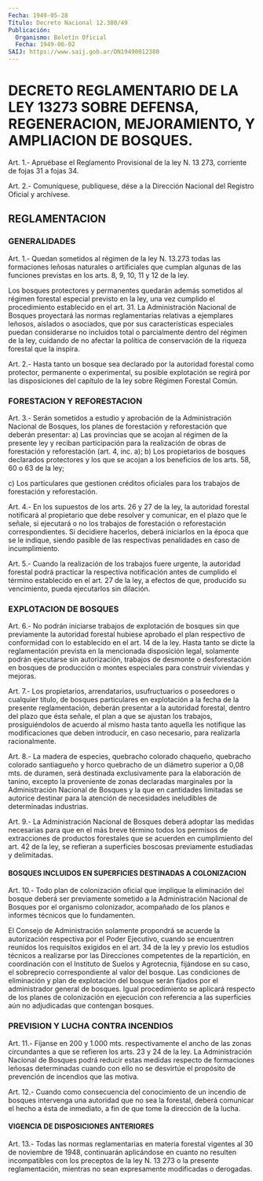 ```yaml
---
Fecha: 1949-05-28
Título: Decreto Nacional 12.380/49
Publicación:
  Organismo: Boletín Oficial
  Fecha: 1949-06-02
SAIJ: https://www.saij.gob.ar/DN19490012380
---
```

# DECRETO REGLAMENTARIO DE LA LEY 13273 SOBRE DEFENSA, REGENERACION, MEJORAMIENTO, Y AMPLIACION DE BOSQUES.

<a id="1"></a>
Art.  1.-  Apruébase el Reglamento Provisional de la ley N. 13 273, corriente de fojas 31 a fojas 34.

<a id="2"></a>
Art. 2.- Comuníquese, publíquese, dése a la Dirección Nacional del Registro Oficial y archívese.

## REGLAMENTACION

### GENERALIDADES

<a id="1"></a>
Art. 1.- Quedan sometidos al régimen de la ley N. 13.273 todas las  formaciones  leñosas  naturales  o  artificiales  que  cumplan algunas  de  las funciones previstas en los arts. 8, 9, 10, 11 y 12 de la ley.

Los bosques protectores  y permanentes quedarán además sometidos al régimen forestal especial  previsto  en la ley, una vez cumplido el procedimiento establecido en el art. 31.  La  Administración  Nacional  de  Bosques   proyectará  las  normas reglamentarias  relativas  a  ejemplares  leñosos,    aislados    o asociados,   que    por   sus  características  especiales  puedan considerarse no incluidos total  o  parcialmente dentro del régimen de la ley, cuidando de no afectar la  política  de  conservación de la riqueza forestal que la inspira.

<a id="2"></a>
Art.  2.- Hasta tanto un bosque sea declarado por la autoridad forestal como  protector,  permanente  o  experimental,  su posible explotación se regirá por las disposiciones del capítulo de  la ley sobre Régimen Forestal Común.

### FORESTACION Y REFORESTACION

<a id="3"></a>
Art.  3.-  Serán  sometidos  a  estudio  y  aprobación  de  la Administración  Nacional  de  Bosques,  los planes de forestación y reforestación que deberán presentar:  a) Las provincias que se acojan al régimen  de  la  presente  ley y reciban  participación  para la realización de obras de forestación y reforestación (art. 4, inc. a);  b) Los propietarios de bosques  declarados protectores y los que se acojan a los beneficios de los arts.  58,  60  o 63 de la ley;

c)  Los  particulares  que  gestionen créditos oficiales  para  los trabajos de forestación y reforestación.

<a id="4"></a>
Art.  4.-  En los supuestos de los arts. 26 y 27 de la ley, la autoridad forestal  notificará  al  propietario que debe resolver y comunicar,  en  el  plazo que le señale,  si  ejecutará  o  no  los trabajos  de forestación  o  reforestación  correspondientes.  Si decidiere  hacerlos,  deberá  iniciarlos  en  la época que se le indique, siendo pasible de las respectivas penalidades  en  caso de incumplimiento.

<a id="5"></a>
Art.  5.- Cuando la realización de los trabajos fuere urgente, la autoridad  forestal  podrá  practicar la respectiva notificación antes de cumplido el término establecido  en  el art. 27 de la ley, a efectos de que, producido su vencimiento, pueda  ejecutarlos  sin dilación.

### EXPLOTACION DE BOSQUES

<a id="6"></a>
Art. 6.- No podrán iniciarse trabajos de explotación de bosques sin  que previamente la autoridad forestal hubiese aprobado el plan respectivo  de  conformidad  con lo establecido en el art. 14 de la ley.  Hasta tanto se dicte la reglamentación  prevista  en  la mencionada disposición legal,  solamente  podrán ejecutarse sin autorización, trabajos de desmonte o desforestación  en  bosques  de producción o montes especiales para construir viviendas y mejoras.

<a id="7"></a>
Art.  7.-  Los  propietarios,  arrendatarios, usufructuarios o poseedores  o  cualquier  título,  de  bosques    particulares  en explotación  a  la  fecha  de  la  presente reglamentación, deberán presentar  a  la  autoridad forestal, dentro  del  plazo  que  ésta señale, el plan a que  se  ajustan los trabajos, prosiguiéndolos de acuerdo al mismo hasta tanto aquella les notifique las modificaciones  que  deben  introducir,  en  caso  necesario,  para realizarla racionalmente.

<a id="8"></a>
Art.  8.-  La madera de especies, quebracho colorado chaqueño, quebracho colorado  santiagueño  y  horco  quebracho de un diámetro superior  a  0,08  mts.  de duramen, será destinada  exclusivamente para la elaboración de tanino,  excepto  la  proveniente  de  zonas declaradas  marginales por la Administración Nacional de Bosques  y la  que  en cantidades  limitadas  se  autorice  destinar  para  la atención de  necesidades  ineludibles  de  determinadas industrias.

<a id="9"></a>
Art.  9.- La Administración Nacional de Bosques deberá adoptar las medidas  necesarias  para que en el más breve término todos los permisos de extracciones de  productos  forestales  que se acuerden en  cumplimiento  del art. 42 de la ley, se refieran a  superficies boscosas previamente estudiadas y delimitadas.

#### BOSQUES    INCLUIDOS   EN  SUPERFICIES  DESTINADAS  A  COLONIZACION

<a id="10"></a>
Art.  10.-  Todo  plan de colonización oficial que implique la eliminación  del  bosque  deberá  ser  previamente  sometido  a  la Administración Nacional de  Bosques  por  el organismo colonizador, acompañado de los planos e informes técnicos  que  lo  fundamenten.

El  Consejo  de  Administración  solamente propondrá se acuerde  la autorización  respectiva  por  el  Poder    Ejecutivo,   cuando  se encuentren  reunidos  los requisitos exigidos en el art. 34  de  la ley y previo los estudios técnicos a realizarse por las Direcciones competentes  de  la repartición, en coordinación con el Instituto  de  Suelos  y  Agrotecnia,  fijándose  en  su  caso,  el sobreprecio correspondiente  al  valor  del bosque. Las condiciones de eliminación y plan de explotación del  bosque  serán fijados por el administrador general de bosques.  Igual  procedimiento  se  aplicará  respecto  de  los  planes    de colonización  en  ejecución con referencia a las superficies aún no adjudicadas que contengan bosques.

### PREVISION Y LUCHA CONTRA INCENDIOS

<a id="11"></a>
Art. 11.- Fíjanse en 200 y 1.000 mts. respectivamente el ancho de las  zonas  circundantes  a que se refieren los arts. 23 y 24 de la ley.  La Administración Nacional de  Bosques  podrá reducir estas medidas respecto de formaciones leñosas determinadas  cuando con ello no se desvirtúe el propósito de prevención de incendios  que  las motiva.

<a id="12"></a>
Art.  12.-  Cuando  como  consecuencia  del conocimiento de un incendio  de  bosques  intervenga  una  autoridad  que  no  sea  la forestal, deberá comunicar el hecho a ésta de inmediato,  a  fin de que tome la dirección de la lucha.

#### VIGENCIA DE DISPOSICIONES ANTERIORES

<a id="13"></a>
Art.  13.- Todas las normas reglamentarias en materia forestal vigentes al  30  de  noviembre  de 1948, continuarán aplicándose en cuanto no resulten incompatibles  con los preceptos de la ley N. 13 273  o la presente reglamentación, mientras  no  sean  expresamente modificadas o derogadas.